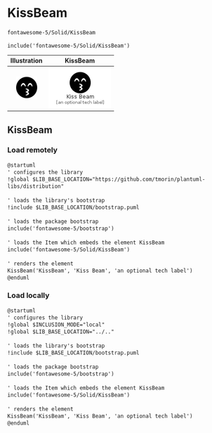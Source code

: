 # KissBeam


```text
fontawesome-5/Solid/KissBeam
```

```text
include('fontawesome-5/Solid/KissBeam')
```



| Illustration | KissBeam |
| :---: | :---: |
| ![illustration for Illustration](../../fontawesome-5/Solid/KissBeam.png) | ![illustration for KissBeam](../../fontawesome-5/Solid/KissBeam.Local.png) |




## KissBeam

### Load remotely
```plantuml
@startuml
' configures the library
!global $LIB_BASE_LOCATION="https://github.com/tmorin/plantuml-libs/distribution"

' loads the library's bootstrap
!include $LIB_BASE_LOCATION/bootstrap.puml

' loads the package bootstrap
include('fontawesome-5/bootstrap')

' loads the Item which embeds the element KissBeam
include('fontawesome-5/Solid/KissBeam')

' renders the element
KissBeam('KissBeam', 'Kiss Beam', 'an optional tech label')
@enduml
```

### Load locally
```plantuml
@startuml
' configures the library
!global $INCLUSION_MODE="local"
!global $LIB_BASE_LOCATION="../.."

' loads the library's bootstrap
!include $LIB_BASE_LOCATION/bootstrap.puml

' loads the package bootstrap
include('fontawesome-5/bootstrap')

' loads the Item which embeds the element KissBeam
include('fontawesome-5/Solid/KissBeam')

' renders the element
KissBeam('KissBeam', 'Kiss Beam', 'an optional tech label')
@enduml
```

